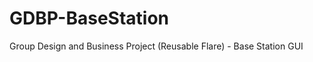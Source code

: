 GDBP-BaseStation
================

Group Design and Business Project (Reusable Flare) - Base Station GUI